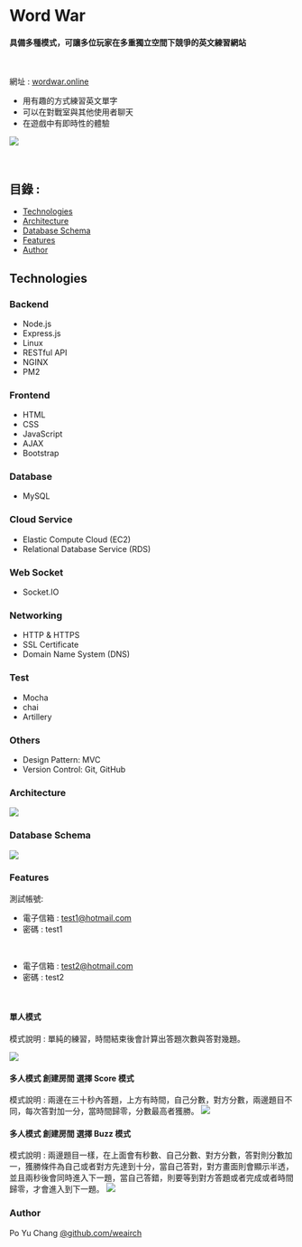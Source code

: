 # Word War
#### 具備多種模式，可讓多位玩家在多重獨立空間下競爭的英文練習網站
<br>

網址 : [wordwar.online](https://wordwar.online "網址:")

- 用有趣的方式練習英文單字
- 可以在對戰室與其他使用者聊天
- 在遊戲中有即時性的體驗



![](https://poyu0730.s3-ap-northeast-1.amazonaws.com/4EQLE06wlu.gif)

<br>


## 目錄 :


- [Technologies](https://github.com/weairch/word#technologies "Technologies")
- [Architecture](https://github.com/weairch/word#architecture "Architecture")
- [Database Schema](https://github.com/weairch/word#database-schema "Database Schema")
- [Features](https://github.com/weairch/word#features "Features")
- [Author](https://github.com/weairch/word#author "Author")

## Technologies
### Backend
 - Node.js
 - Express.js
 - Linux
 - RESTful API
 - NGINX
 - PM2

### Frontend
 - HTML
 - CSS
 - JavaScript
 - AJAX
 - Bootstrap

### Database
 - MySQL

### Cloud Service
 - Elastic Compute Cloud (EC2)
 - Relational Database Service (RDS)

### Web Socket
 - Socket.IO

### Networking
 - HTTP & HTTPS
 - SSL Certificate 
 - Domain Name System (DNS)

### Test
- Mocha
- chai
- Artillery

### Others
 - Design Pattern: MVC
 - Version Control: Git, GitHub

### Architecture
![](https://poyu0730.s3-ap-northeast-1.amazonaws.com/%E7%B5%90%E6%A7%8B%E5%9C%96.png)

### Database Schema
![](https://poyu0730.s3-ap-northeast-1.amazonaws.com/%E8%B3%87%E6%96%99%E5%BA%AB%E6%9E%B6%E6%A7%8B.jpg)


### Features

測試帳號:
- 電子信箱 : test1@hotmail.com
- 密碼 : test1
<br>


- 電子信箱 : test2@hotmail.com
- 密碼 : test2

<br>

#### 單人模式
模式說明 : 單純的練習，時間結束後會計算出答題次數與答對幾題。

![](https://github.com/weairch/Gif/blob/master/single.gif)

#### 多人模式 創建房間 選擇 Score 模式
模式說明 : 兩邊在三十秒內答題，上方有時間，自己分數，對方分數，兩邊題目不同，每次答對加一分，當時間歸零，分數最高者獲勝。
![](https://github.com/weairch/Gif/blob/master/score.gif)


#### 多人模式 創建房間 選擇 Buzz 模式
模式說明 : 兩邊題目一樣，在上面會有秒數、自己分數、對方分數，答對則分數加一，獲勝條件為自己或者對方先達到十分，當自己答對，對方畫面則會顯示半透，並且兩秒後會同時進入下一題，當自己答錯，則要等到對方答題或者完成或者時間歸零，才會進入到下一題。
![](https://github.com/weairch/Gif/blob/master/Buzz.gif)


### Author

Po Yu Chang [@github.com/weairch](https://github.com/weairch "github.com/weairch")


